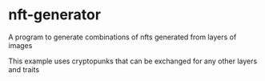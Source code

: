 # nft-generator

A program to generate combinations of nfts generated from layers of images 

This example uses cryptopunks that can be exchanged for any other layers and traits 
